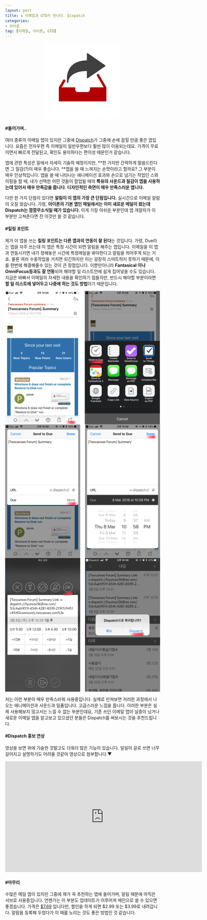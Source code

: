 ```yaml
---  
layout: post  
title: ✚ 이메일과 GTD가 만나다. Dispatch
categories:
- 아이폰
tag: [이메일, 아이폰, GTD]
---  
```

<div class="markdown-image">
<p style="text-align: center;">
<img src="/assets/article_images/2018-03-07-dispatch/1.jpg" alt="" align="middle"/></p></div>

#### #들어가며..
<p class="drop-korean">
여러 종류의 이메일 앱이 있지만 그중에 <a href="hhttps://itunes.apple.com/kr/app/dispatch-email-meets-gtd/id642022747?mt=8"> Dispatch</a>가 그중에 손에 꼽힐 만큼 좋은 앱입니다. 요즘은 전자우편 즉 이메일이 일반우편보다 훨씬 많이 이용되는데요. 가격이 무료이면서 빠르게 전달된고, 확인도 용이하다는 편이성 때문인거 같습니다. </p>

앱에 관한 특성은 밑에서 자세히 기술하 예정이지만, **한 가지만 간략하게 말씀드린다면 그 질감(?)이 매우 좋습니다. **앱을 쓸 때 느껴지는 손맛이라고 할까요? 그 부분이 매우 인상적입니다. 앱을 쓸 때 나타나는 애니메이션 효과와 손으로 넘기는 작업인 스와이핑을 할 때, 내가 선택한 어떤 것들이 팝업될 때의 **특유의 사운드과 질감이 앱을 사용하는데 있어서 매우 만족감을 줍니다**. **디자인적인 측면이 매우 만족스러운 앱니다.**

다만 한 가지 단점이 있다면 **알림이 이 앱의 가장 큰 단점입니다.** 실시간으로 이메일 알람이 오질 않습니다. 가령, **아이폰의 기본 앱인 메일에서는 이미 새로운 메일이 왔는데 Dispatch는 깜깜무소식일 때가 있습니다.** 이게 가장 아쉬운 부분인데 앱 개잘자가 이 부분만 고쳐준다면 전 이것만 쓸 것 같습니다.

#### #킬링 포인트
제가 이 앱을 쓰는 **킬링 포인트는 다른 앱과의 연동이 잘 된다**는 것입니다. 가령, Due라는 앱을 자주 쓰는데 이 앱은 특정 시간이 되면 알림을 해주는 앱입니다. 이메일을 이 앱과 연동시키면 내가 정해놓은 시간에 특정메일을 봐야한다고 알림을 띄어주게 되는 거죠. 물론 여러 수동작업을 거치면 되긴하지만 이는 굉장히 스마트하지 못하기 때문에, 이를 한번에 해결해줄수 있는 것이 큰 장점입니다. 이뿐만아니라 **Fantasical 이나 OmniFocus등과도 잘 연동**되어 해야할 일 리스트안에 쉽게 집어넣을 수도 있습니다. 지금은 바빠서 이메일의 자세한 내용을 확인하기 힘들지만, 반드시 해야할 부분이라면 **할 일 리스트에 넣어두고 나중에 하는 것도 방법**이기 때문입니다.
<div class="markdown-image">
<img src="/assets/article_images/2018-03-07-dispatch/12.png" alt="" align="middle"/></div>
<div class="markdown-image">
<img src="/assets/article_images/2018-03-07-dispatch/34.png" alt="" align="middle"/></div>
<div class="markdown-image">
<img src="/assets/article_images/2018-03-07-dispatch/56.png" alt="" align="middle"/></div>

저는 이런 부분이 매우 만족스러워 사용중입니다. 실제로 만져보면 저러한 과정에서 나오는 애니메이션과 사운드과 일품입니다. 고급스러운 느낌을 줍니다. 이러한 부분은 실제 사용해보지 않고서는 느낄 수 없는 부분인데요, 기존 쓰던 이메일 앱이 실증이 났거나 새로운 이메일 앱을 알고보고 있으셨던 분들은 Dispatch를 써보시는 것을 추천드립니다.

#### #Dispatch 홍보 연상
영상을 보면 위에 기술한 것말고도 더욱더 많은 기능이 있습니다. 일일이 글로 쓰면 너무 길어지고 설명하기도 어려울 것같아 영상으로 첨부합니다.▼
<iframe width="640" height="360" src="https://www.youtube.com/embed/gdBScabn2PU" frameborder="0" allowfullscreen></iframe>

#### #마무리
수많은 메일 앱이 있지만 그중에 제가 꼭 추천하는 앱에 들어가며, 알림 때문에 아직은 서브로 사용중입니다. 언젠가는 이 부분도 업데이트가 이루어져 메인으로 쓸 수 있으면 좋겠습니다.
가격은 [$7.69](https://itunes.apple.com/kr/app/dispatch-email-meets-gtd/id642022747?mt=8) 입니다만, 할인을 하게 되면 $2.99 또는 $3.99로 내려갑니다. 알람을 등록해 두었다가 이 때를 노리는 것도 좋은 방법인 것 같습니다.
